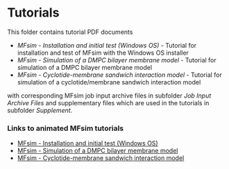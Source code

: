 # Tutorials

This folder contains tutorial PDF documents

- *MFsim - Installation and initial test (Windows OS)* - Tutorial for installation and test of MFsim with the Windows OS installer
- *MFsim - Simulation of a DMPC bilayer membrane model* - Tutorial for simulation of a DMPC bilayer membrane model
- *MFsim - Cyclotide-membrane sandwich interaction model* - Tutorial for simulation of a cyclotide/membrane sandwich interaction model

with corresponding MFsim job input archive files in subfolder *Job Input Archive Files* and supplementary files which are used in the tutorials in subfolder *Supplement*.



### Links to animated MFsim tutorials

* [MFsim - Installation and initial test (Windows OS)](https://w-hs.sciebo.de/s/Ln0Q6OIQhWxUC8i)
* [MFsim - Simulation of a DMPC bilayer membrane model](https://w-hs.sciebo.de/s/gDEuvoEWNy82ysA)
* [MFsim - Cyclotide-membrane sandwich interaction model](https://w-hs.sciebo.de/s/XDgcNDwM6KtYxrh)

